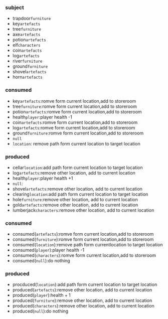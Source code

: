 ### subject
- trapdoor`furniture`
- key`artefacts`
- tree`furniture`
- axe`artefacts`
- potion`artefacts`
- elf`characters`
- coin`artefacts`
- log`artefacts`
- river`furniture`
- ground`furniture`
- shovel`artefacts`
- horn`artefacts`

### consumed
- key`artefacts`:romve form current location,add to storeroom
- tree`furniture`:romve form current location,add to storeroom
- potion`artefacts`:romve form current location,add to storeroom
- health`player`:player health -1
- coin`artefacts`:romve form current location,add to storeroom
- log`artefacts`:romve form current location,add to storeroom
- ground`furniture`:romve form current location,add to storeroom
- `null`
- `location`: remove path form current location to target location

### produced
- cellar`location`:add path form current location to target location
- log`artefacts`:remove other location, add to current location
- health`player`:player health +1
- `null`:
- shovel`artefacts`:remove other location, add to current location
- clearing`location`:add path form current location to target location
- hole`furniture`:remove other location, add to current location
- gold`artefacts`:remove other location, add to current location
- lumberjack`characters`:remove other location, add to current location

### consumed
- consumed(`artefacts`):romve form current location,add to storeroom
- consumed(`furniture`):romve form current location,add to storeroom
- consumed(`location`):remove path form currentlocation to target location
- consumed(`player`):player health -1
- consumed(`characters`):romve form current location,add to storeroom
- consumed(`null`):do nothing

### produced
- procduced(`location`):add path form current location to target location
- produced(`artefacts`):remove other location, add to current location
- produced(`player`):health + 1
- produced(`furniture`):remove other location, add to current location
- produced(`characters`):remove other location, add to current location
- produced(`null`):do nothing